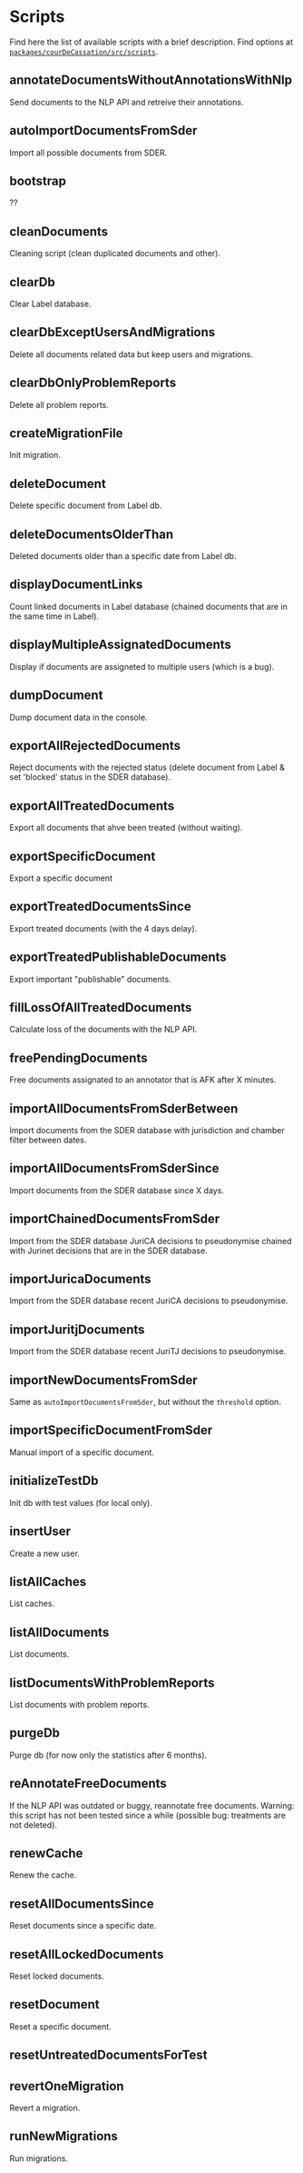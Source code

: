# Scripts

Find here the list of available scripts with a brief description. Find options at [`packages/courDeCassation/src/scripts`](https://github.com/Cour-de-cassation/label/tree/dev/packages/courDeCassation/src/scripts).

## annotateDocumentsWithoutAnnotationsWithNlp

Send documents to the NLP API and retreive their annotations.

## autoImportDocumentsFromSder

Import all possible documents from SDER.

## bootstrap

??

## cleanDocuments

Cleaning script (clean duplicated documents and other).

## clearDb

Clear Label database.

## clearDbExceptUsersAndMigrations

Delete all documents related data but keep users and migrations.

## clearDbOnlyProblemReports

Delete all problem reports.

## createMigrationFile

Init migration.

## deleteDocument

Delete specific document from Label db.

## deleteDocumentsOlderThan

Deleted documents older than a specific date from Label db.

## displayDocumentLinks

Count linked documents in Label database (chained documents that are in the same time in Label).

## displayMultipleAssignatedDocuments

Display if documents are assigneted to multiple users (which is a bug).

## dumpDocument

Dump document data in the console.

## exportAllRejectedDocuments

Reject documents with the rejected status (delete document from Label & set 'blocked' status in the SDER database).

## exportAllTreatedDocuments

Export all documents that ahve been treated (without waiting).

## exportSpecificDocument

Export a specific document

## exportTreatedDocumentsSince

Export treated documents (with the 4 days delay).

## exportTreatedPublishableDocuments

Export important "publishable" documents.

## fillLossOfAllTreatedDocuments

Calculate loss of the documents with the NLP API.

## freePendingDocuments

Free documents assignated to an annotator that is AFK after X minutes.

## importAllDocumentsFromSderBetween

Import documents from the SDER database with jurisdiction and chamber filter between dates.

## importAllDocumentsFromSderSince

Import documents from the SDER database since X days.

## importChainedDocumentsFromSder

Import from the SDER database JuriCA decisions to pseudonymise chained with Jurinet decisions that are in the SDER database.

## importJuricaDocuments

Import from the SDER database recent JuriCA decisions to pseudonymise.

## importJuritjDocuments

Import from the SDER database recent JuriTJ decisions to pseudonymise.

## importNewDocumentsFromSder

Same as `autoImportDocumentsFromSder`, but without the `threshold` option.

## importSpecificDocumentFromSder

Manual import of a specific document.

## initializeTestDb

Init db with test values (for local only).

## insertUser

Create a new user.

## listAllCaches

List caches.

## listAllDocuments

List documents.

## listDocumentsWithProblemReports

List documents with problem reports.

## purgeDb

Purge db (for now only the statistics after 6 months).

## reAnnotateFreeDocuments

If the NLP API was outdated or buggy, reannotate free documents. Warning: this script has not been tested since a while (possible bug: treatments are not deleted).

## renewCache

Renew the cache.

## resetAllDocumentsSince

Reset documents since a specific date.

## resetAllLockedDocuments

Reset locked documents.

## resetDocument

Reset a specific document.

## resetUntreatedDocumentsForTest

## revertOneMigration

Revert a migration.

## runNewMigrations

Run migrations.
